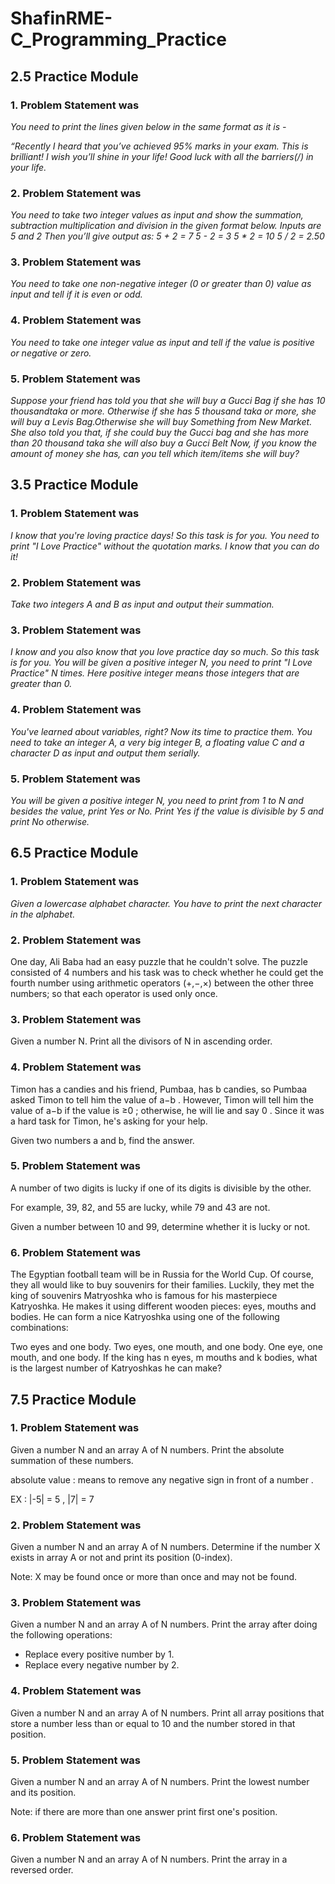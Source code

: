 # ShafinRME-C_Programming_Practice
## 2.5 Practice Module
### 1. Problem Statement was 
*You need to print the lines given below in the same format as it is -*

*“Recently I heard that you’ve achieved 95% marks in your exam.*
*This is brilliant!*
*I wish you’ll shine in your life!	Good luck with all the barriers(/\) in your life.* 

### 2. Problem Statement was
*You need to take two integer values as input and show the summation, subtraction multiplication and division in the given format below.*
*Inputs are 5 and 2*
*Then you’ll give output as:*
*5 + 2 = 7*
*5 - 2 = 3*
*5 * 2 = 10*
*5 / 2 = 2.50*

### 3. Problem Statement was
*You need to take one non-negative integer (0 or greater than 0) value as input and tell if it is even or odd.*

### 4. Problem Statement was
*You need to take one integer value as input and tell if the value is positive or negative or zero.*

### 5. Problem Statement was
*Suppose your friend has told you that she will buy a Gucci Bag if she has 10 thousandtaka or more. Otherwise if she has 5 thousand taka or more, she will buy a Levis Bag.Otherwise she will buy Something from New Market. She also told you that, if she could buy the Gucci bag and she has more than 20 thousand taka she will also buy a Gucci Belt*
*Now, if you know the amount of money she has, can you tell which item/items she will buy?*

## 3.5 Practice Module
### 1. Problem Statement was
*I know that you're loving practice days! So this task is for you. You need to print "I Love Practice" without the quotation marks. I know that you can do it!*

### 2. Problem Statement was
*Take two integers A and B as input and output their summation.*

### 3. Problem Statement was
*I know and you also know that you love practice day so much. So this task is for you. You will be given a positive integer N, you need to print "I Love Practice" N times.*
*Here positive integer means those integers that are greater than 0.*

### 4. Problem Statement was
*You've learned about variables, right? Now its time to practice them. You need to take an integer A, a very big integer B, a floating value C and a character D as input and output them serially.*
### 5. Problem Statement was
*You will be given a positive integer N, you need to print from 1 to N and besides the value, print Yes or No. Print Yes if the value is divisible by 5 and print No otherwise.*

## 6.5 Practice Module
### 1. Problem Statement was
*Given a lowercase alphabet character. You have to print the next character in the alphabet.*

### 2. Problem Statement was
One day, Ali Baba had an easy puzzle that he couldn't solve. The puzzle consisted of 4
 numbers and his task was to check whether he could get the fourth number using arithmetic operators (+,−,×) between the other three numbers; so that each operator is used only once.
### 3. Problem Statement was
Given a number N. Print all the divisors of N in ascending order.
### 4. Problem Statement was
Timon has a
 candies and his friend, Pumbaa, has b
 candies, so Pumbaa asked Timon to tell him the value of a−b
. However, Timon will tell him the value of a−b
 if the value is ≥0
; otherwise, he will lie and say 0
. Since it was a hard task for Timon, he's asking for your help.

Given two numbers a and b, find the answer.
### 5. Problem Statement was
A number of two digits is lucky if one of its digits is divisible by the other.

For example, 39, 82, and 55 are lucky, while 79 and 43 are not.

Given a number between 10 and 99, determine whether it is lucky or not.
### 6. Problem Statement was
The Egyptian football team will be in Russia for the World Cup. Of course, they all would like to buy souvenirs for their families. Luckily, they met the king of souvenirs Matryoshka who is famous for his masterpiece Katryoshka. He makes it using different wooden pieces: eyes, mouths and bodies. He can form a nice Katryoshka using one of the following combinations:

Two eyes and one body.
Two eyes, one mouth, and one body.
One eye, one mouth, and one body.
If the king has n
 eyes, m
 mouths and k
 bodies, what is the largest number of Katryoshkas he can make?

 ## 7.5 Practice Module
### 1. Problem Statement was
Given a number N and an array A of N numbers. Print the absolute summation of these numbers.

absolute value : means to remove any negative sign in front of a number .

EX : |-5| = 5 , |7| = 7

### 2. Problem Statement was
Given a number N and an array A of N numbers. Determine if the number X exists in array A or not and print its position (0-index).

Note: X may be found once or more than once and may not be found.

### 3. Problem Statement was
Given a number N and an array A of N numbers. Print the array after doing the following operations:

* Replace every positive number by 1.
* Replace every negative number by 2.
### 4. Problem Statement was
Given a number N and an array A of N numbers. Print all array positions that store a number less than or equal to 10 and the number stored in that position.
### 5. Problem Statement was
Given a number N and an array A of N numbers. Print the lowest number and its position.

Note: if there are more than one answer print first one's position.
### 6. Problem Statement was
Given a number N and an array A of N numbers. Print the array in a reversed order.
